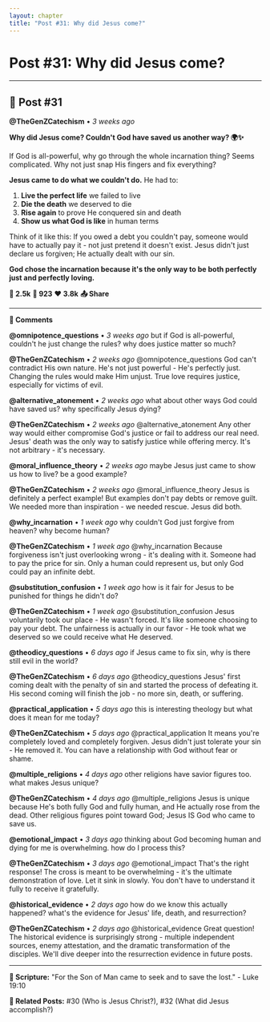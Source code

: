 ```yaml
---
layout: chapter
title: "Post #31: Why did Jesus come?"
---
```

# Post #31: Why did Jesus come?

---

## 📱 Post #31

**@TheGenZCatechism** • *3 weeks ago*

**Why did Jesus come? Couldn't God have saved us another way? 🌍✨**

If God is all-powerful, why go through the whole incarnation thing? Seems complicated. Why not just snap His fingers and fix everything?

**Jesus came to do what we couldn't do.** He had to:
1. **Live the perfect life** we failed to live
2. **Die the death** we deserved to die  
3. **Rise again** to prove He conquered sin and death
4. **Show us what God is like** in human terms

Think of it like this: If you owed a debt you couldn't pay, someone would have to actually pay it - not just pretend it doesn't exist. Jesus didn't just declare us forgiven; He actually dealt with our sin.

**God chose the incarnation because it's the only way to be both perfectly just and perfectly loving.**

**💭 2.5k** **🔄 923** **❤️ 3.8k** **📤 Share**

---

**💬 Comments**

**@omnipotence_questions** • *3 weeks ago*
but if God is all-powerful, couldn't he just change the rules? why does justice matter so much?

**@TheGenZCatechism** • *2 weeks ago*
@omnipotence_questions God can't contradict His own nature. He's not just powerful - He's perfectly just. Changing the rules would make Him unjust. True love requires justice, especially for victims of evil.

**@alternative_atonement** • *2 weeks ago*
what about other ways God could have saved us? why specifically Jesus dying?

**@TheGenZCatechism** • *2 weeks ago*
@alternative_atonement Any other way would either compromise God's justice or fail to address our real need. Jesus' death was the only way to satisfy justice while offering mercy. It's not arbitrary - it's necessary.

**@moral_influence_theory** • *2 weeks ago*
maybe Jesus just came to show us how to live? be a good example?

**@TheGenZCatechism** • *2 weeks ago*
@moral_influence_theory Jesus is definitely a perfect example! But examples don't pay debts or remove guilt. We needed more than inspiration - we needed rescue. Jesus did both.

**@why_incarnation** • *1 week ago*
why couldn't God just forgive from heaven? why become human?

**@TheGenZCatechism** • *1 week ago*
@why_incarnation Because forgiveness isn't just overlooking wrong - it's dealing with it. Someone had to pay the price for sin. Only a human could represent us, but only God could pay an infinite debt.

**@substitution_confusion** • *1 week ago*
how is it fair for Jesus to be punished for things he didn't do?

**@TheGenZCatechism** • *1 week ago*
@substitution_confusion Jesus voluntarily took our place - He wasn't forced. It's like someone choosing to pay your debt. The unfairness is actually in our favor - He took what we deserved so we could receive what He deserved.

**@theodicy_questions** • *6 days ago*
if Jesus came to fix sin, why is there still evil in the world?

**@TheGenZCatechism** • *6 days ago*
@theodicy_questions Jesus' first coming dealt with the penalty of sin and started the process of defeating it. His second coming will finish the job - no more sin, death, or suffering.

**@practical_application** • *5 days ago*
this is interesting theology but what does it mean for me today?

**@TheGenZCatechism** • *5 days ago*
@practical_application It means you're completely loved and completely forgiven. Jesus didn't just tolerate your sin - He removed it. You can have a relationship with God without fear or shame.

**@multiple_religions** • *4 days ago*
other religions have savior figures too. what makes Jesus unique?

**@TheGenZCatechism** • *4 days ago*
@multiple_religions Jesus is unique because He's both fully God and fully human, and He actually rose from the dead. Other religious figures point toward God; Jesus IS God who came to save us.

**@emotional_impact** • *3 days ago*
thinking about God becoming human and dying for me is overwhelming. how do I process this?

**@TheGenZCatechism** • *3 days ago*
@emotional_impact That's the right response! The cross is meant to be overwhelming - it's the ultimate demonstration of love. Let it sink in slowly. You don't have to understand it fully to receive it gratefully.

**@historical_evidence** • *2 days ago*
how do we know this actually happened? what's the evidence for Jesus' life, death, and resurrection?

**@TheGenZCatechism** • *2 days ago*
@historical_evidence Great question! The historical evidence is surprisingly strong - multiple independent sources, enemy attestation, and the dramatic transformation of the disciples. We'll dive deeper into the resurrection evidence in future posts.

---

**📖 Scripture:** "For the Son of Man came to seek and to save the lost." - Luke 19:10

**🔗 Related Posts:** #30 (Who is Jesus Christ?), #32 (What did Jesus accomplish?) 

